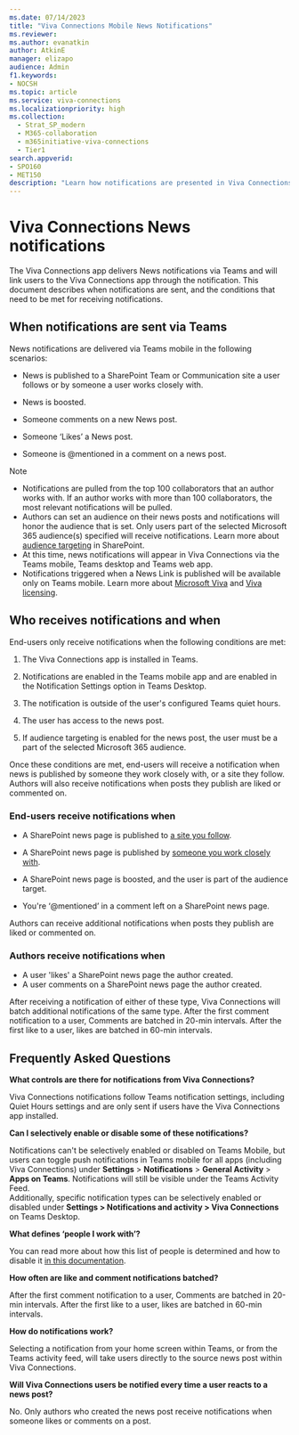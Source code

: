 ```yaml
---
ms.date: 07/14/2023
title: "Viva Connections Mobile News Notifications"
ms.reviewer: 
ms.author: evanatkin
author: AtkinE
manager: elizapo
audience: Admin
f1.keywords:
- NOCSH
ms.topic: article
ms.service: viva-connections
ms.localizationpriority: high
ms.collection:
  - Strat_SP_modern
  - M365-collaboration
  - m365initiative-viva-connections
  - Tier1
search.appverid:
- SPO160
- MET150
description: "Learn how notifications are presented in Viva Connections mobile"
---
```


# Viva Connections News notifications

The Viva Connections app delivers News notifications via Teams and will link users to the Viva Connections app through the notification. This document describes when notifications are sent, and the conditions that need to be met for receiving notifications.

## When notifications are sent via Teams
News notifications are delivered via Teams mobile in the following scenarios:

- News is published to a SharePoint Team or Communication site a user follows or by someone a user works closely with.
- News is boosted.

- Someone comments on a new News post.
- Someone ‘Likes’ a News post.
- Someone is @mentioned in a comment on a news post. 

> [!NOTE]
> - Notifications are pulled from the top 100 collaborators that an author works with. If an author works with more than 100 collaborators, the most relevant notifications will be pulled.
> - Authors can set an audience on their news posts and notifications will honor the audience that is set. Only users part of the selected Microsoft 365 audience(s) specified will receive notifications. Learn more about [audience targeting](https://support.microsoft.com/office/target-navigation-news-files-links-and-web-parts-to-specific-audiences-33d84cb6-14ed-4e53-a426-74c38ea32293#bmstep2) in SharePoint.
> - At this time, news notifications will appear in Viva Connections via the Teams mobile, Teams desktop and Teams web app.
> - Notifications triggered when a News Link is published will be available only on Teams mobile.
Learn more about [Microsoft Viva](https://www.microsoft.com/microsoft-viva) and [Viva licensing](https://www.microsoft.com/microsoft-viva/pricing).

## Who receives notifications and when
End-users only receive notifications when the following conditions are met:

1. The Viva Connections app is installed in Teams.
1. Notifications are enabled in the Teams mobile app and are enabled in the Notification Settings option in Teams Desktop.

3. The notification is outside of the user's configured Teams quiet hours.
4. The user has access to the news post.
5. If audience targeting is enabled for the news post, the user must be a part of the selected Microsoft 365 audience. 

Once these conditions are met, end-users will receive a notification when news is published by someone they work closely with, or a site they follow. Authors will also receive notifications when posts they publish are liked or commented on.

### End-users receive notifications when
- A SharePoint news page is published to [a site you follow](https://support.microsoft.com/office/find-and-follow-sites-news-and-content-4411e38f-9bc5-4ecc-bd33-3dbe939ac84c).
- A SharePoint news page is published by [someone you work closely with](/graph/people-insights-overview).
- A SharePoint news page is boosted, and the user is part of the audience target.

- You're ‘@mentioned’ in a comment left on a SharePoint news page.

Authors can receive additional notifications when posts they publish are liked or commented on.

### Authors receive notifications when
- A user 'likes' a SharePoint news page the author created.
- A user comments on a SharePoint news page the author created.

After receiving a notification of either of these type, Viva Connections will batch additional notifications of the same type.  After the first comment notification to a user, Comments are batched in 20-min intervals. After the first like to a user, likes are batched in 60-min intervals.  

## Frequently Asked Questions

**What controls are there for notifications from Viva Connections?**

Viva Connections notifications follow Teams notification settings, including Quiet Hours settings and are only sent if users have the Viva Connections app installed.

**Can I selectively enable or disable some of these notifications?**

Notifications can't be selectively enabled or disabled on Teams Mobile, but users can toggle push notifications in Teams mobile for all apps (including Viva Connections) under **Settings** > **Notifications** > **General Activity** > **Apps on Teams**. Notifications will still be visible under the Teams Activity Feed.  
Additionally, specific notification types can be selectively enabled or disabled under **Settings > Notifications and activity > Viva Connections** on Teams Desktop.

**What defines ‘people I work with’?**

You can read more about how this list of people is determined and how to disable it [in this documentation](/graph/people-insights-overview).

**How often are like and comment notifications batched?**

After the first comment notification to a user, Comments are batched in 20-min intervals. After the first like to a user, likes are batched in 60-min intervals.  

**How do notifications work?**

Selecting a notification from your home screen within Teams, or from the Teams activity feed, will take users directly to the source news post within Viva Connections.

**Will Viva Connections users be notified every time a user reacts to a news post?**

No. Only authors who created the news post receive notifications when someone likes or comments on a post.
